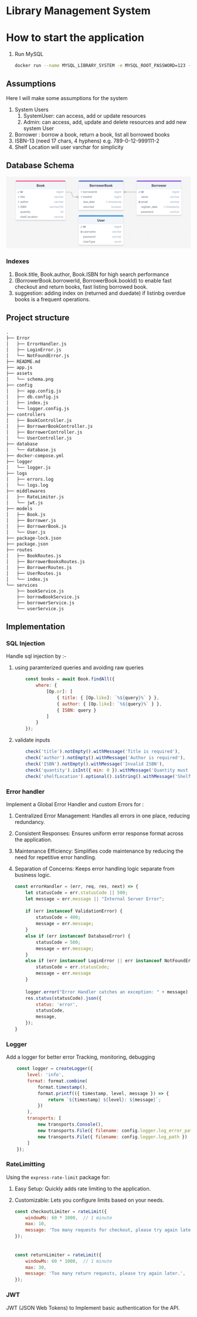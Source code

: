 # Library Management System

# How to start the application

1. Run MySQL

    ```bash
    docker run --name MYSQL_LIBRARY_SYSTEM -e MYSQL_ROOT_PASSWORD=123 -p 3306:3306 -d mysql:latest
    ```


## Assumptions

Here I will make some assumptions for the system

1. System Users
    1. SystemUser: can access, add or update resources
    2. Admin: can access, add, update and delete resources and add new system User
2. Borrower : borrow a book, return a book, list all borrowed books
3. ISBN-13 (need 17 chars, 4 hyphens) e.g. 789-0-12-999111-2
4. Shelf Location will user varchar for simplicity


## Database Schema
![Database Schema](assets/schema.png)

### Indexes
1. Book.title, Book.author, Book.ISBN for high search performance
2. (BorrowerBook.borrowerId, BorrowerBook.bookId) to enable fast checkout and return books, fast listing borrowed book.
3. suggestion: adding index on (returned and duedate) if listinbg overdue books is a frequent operations.

## Project structure
```
.
├── Error
│   ├── ErrorHandler.js
│   ├── LoginError.js
│   └── NotFoundError.js
├── README.md
├── app.js
├── assets
│   └── schema.png
├── config
│   ├── app.config.js
│   ├── db.config.js
│   ├── index.js
│   └── logger.config.js
├── controllers
│   ├── BookController.js
│   ├── BorrowerBookController.js
│   ├── BorrowerController.js
│   └── UserController.js
├── database
│   └── database.js
├── docker-compose.yml
├── logger
│   └── logger.js
├── logs
│   ├── errors.log
│   └── logs.log
├── middlewares
│   ├── RateLimiter.js
│   └── jwt.js
├── models
│   ├── Book.js
│   ├── Borrower.js
│   ├── BorrowerBook.js
│   └── User.js
├── package-lock.json
├── package.json
├── routes
│   ├── BookRoutes.js
│   ├── BorrowerBooksRoutes.js
│   ├── BorrowerRoutes.js
│   ├── UserRoutes.js
│   └── index.js
└── services
    ├── bookService.js
    ├── borrowBookService.js
    ├── borrowerService.js
    └── userService.js
```
## Implementation

### SQL Injection

Handle sql injection by :- 
1. using paramterized queries and avoiding raw queries

    ```javascript
        const books = await Book.findAll({
            where: {
                [Op.or]: [
                    { title: { [Op.like]: `%${query}%` } },
                    { author: { [Op.like]: `%${query}%` } },
                    { ISBN: query }
                ]
            }
        });
    ```

2.  validate inputs

    ```javascript
        check('title').notEmpty().withMessage('Title is required'),
        check('author').notEmpty().withMessage('Author is required'),
        check('ISBN').notEmpty().withMessage('Invalid ISBN'),
        check('quantity').isInt({ min: 0 }).withMessage('Quantity must be a non-negative integer'),
        check('shelfLocation').optional().isString().withMessage('Shelf Location must be a string')
    ```

### Error handler
Implement a Global Error Handler and custom Errors for :

1. Centralized Error Management: Handles all errors in one place, reducing redundancy.
2. Consistent Responses: Ensures uniform error response format across the application.
3. Maintenance Efficiency: Simplifies code maintenance by reducing the need for repetitive error handling.
4. Separation of Concerns: Keeps error handling logic separate from business logic.

    ```javascript
    const errorHandler = (err, req, res, next) => {
        let statusCode = err.statusCode || 500;
        let message = err.message || "Internal Server Error";

        if (err instanceof ValidationError) {
            statusCode = 400;
            message = err.message;
        } 
        else if (err instanceof DatabaseError) {
            statusCode = 500;
            message = err.message;
        }
        else if (err instanceof LoginError || err instanceof NotFoundError) {
            statusCode = err.statusCode;
            message = err.message
        }

        logger.error("Error Handler catches an exception: " + message)
        res.status(statusCode).json({
            status: 'error',
            statusCode,
            message,
        });
    }
    ```

### Logger

Add a logger for better error Tracking, monitoring, debugging

```javascript
    const logger = createLogger({
        level: 'info',
        format: format.combine(
            format.timestamp(),
            format.printf(({ timestamp, level, message }) => {
                return `${timestamp} ${level}: ${message}`;
            })
        ),
        transports: [
            new transports.Console(),
            new transports.File({ filename: config.logger.log_error_path, level: 'error' }), 
            new transports.File({ filename: config.logger.log_path })
        ]
    });
```

### RateLimitting

Using the `express-rate-limit` package for:
1. Easy Setup: Quickly adds rate limiting to the application.
2. Customizable: Lets you configure limits based on your needs.

    ```javascript
    const checkoutLimiter = rateLimit({
        windowMs: 60 * 1000,  // 1 minute
        max: 10,
        message: 'Too many requests for checkout, please try again later.',
    });


    const returnLimiter = rateLimit({
        windowMs: 60 * 1000,  // 1 minute
        max: 30,
        message: 'Too many return requests, please try again later.',
    });
    ```

### JWT
JWT (JSON Web Tokens) to Implement basic authentication for the API.
